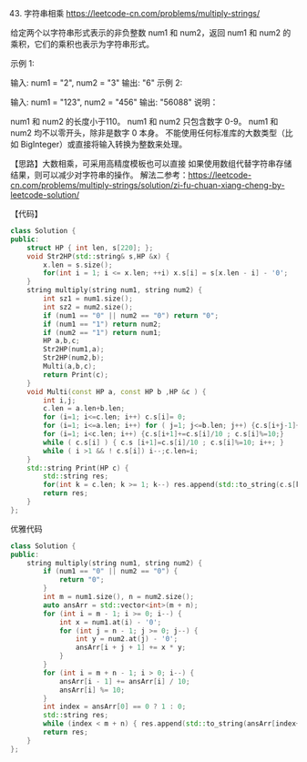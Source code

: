 
43. 字符串相乘 https://leetcode-cn.com/problems/multiply-strings/

给定两个以字符串形式表示的非负整数 num1 和 num2，返回 num1 和 num2 的乘积，它们的乘积也表示为字符串形式。

示例 1:

输入: num1 = "2", num2 = "3"
输出: "6"
示例 2:

输入: num1 = "123", num2 = "456"
输出: "56088"
说明：

num1 和 num2 的长度小于110。
num1 和 num2 只包含数字 0-9。
num1 和 num2 均不以零开头，除非是数字 0 本身。
不能使用任何标准库的大数类型（比如 BigInteger）或直接将输入转换为整数来处理。

【思路】大数相乘，可采用高精度模板也可以直接 如果使用数组代替字符串存储结果，则可以减少对字符串的操作。 解法二参考：https://leetcode-cn.com/problems/multiply-strings/solution/zi-fu-chuan-xiang-cheng-by-leetcode-solution/

【代码】

```c++
class Solution {
public:
    struct HP { int len, s[220]; };
    void Str2HP(std::string& s,HP &x) {
        x.len = s.size();
        for(int i = 1; i <= x.len; ++i) x.s[i] = s[x.len - i] - '0';
    }
    string multiply(string num1, string num2) {
        int sz1 = num1.size();
        int sz2 = num2.size();
        if (num1 == "0" || num2 == "0") return "0";
        if (num1 == "1") return num2;
        if (num2 == "1") return num1;
        HP a,b,c;
        Str2HP(num1,a);
        Str2HP(num2,b);
        Multi(a,b,c);
        return Print(c);
    }
    void Multi(const HP a, const HP b ,HP &c ) {
        int i,j;
        c.len = a.len+b.len;
        for (i=1; i<=c.len; i++) c.s[i]= 0;
        for (i=1; i<=a.len; i++) for ( j=1; j<=b.len; j++) {c.s[i+j-1]+=a.s[i]*b.s[j];}
        for (i=1; i<c.len; i++) {c.s[i+1]+=c.s[i]/10 ; c.s[i]%=10;}
        while ( c.s[i] ) { c.s [i+1]=c.s[i]/10 ; c.s[i]%=10; i++; }
        while ( i >1 && ! c.s[i]) i--;c.len=i;
    }
    std::string Print(HP c) {
        std::string res;
        for(int k = c.len; k >= 1; k--) res.append(std::to_string(c.s[k]));
        return res;
    }
};
```

优雅代码

```c++
class Solution {
public:
    string multiply(string num1, string num2) {
        if (num1 == "0" || num2 == "0") {
            return "0";
        }
        int m = num1.size(), n = num2.size();
        auto ansArr = std::vector<int>(m + n);
        for (int i = m - 1; i >= 0; i--) {
            int x = num1.at(i) - '0';
            for (int j = n - 1; j >= 0; j--) {
                int y = num2.at(j) - '0';
                ansArr[i + j + 1] += x * y;
            }
        }
        for (int i = m + n - 1; i > 0; i--) {
            ansArr[i - 1] += ansArr[i] / 10;
            ansArr[i] %= 10;
        }
        int index = ansArr[0] == 0 ? 1 : 0;
        std::string res;
        while (index < m + n) { res.append(std::to_string(ansArr[index++])); }
        return res;
    }
};
```
